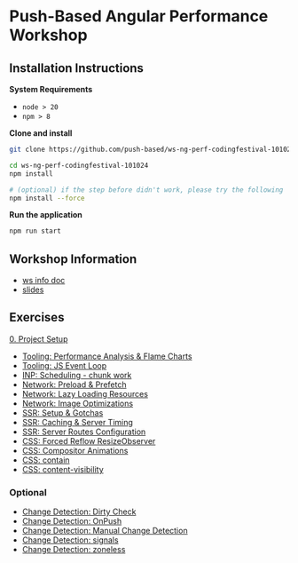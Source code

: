 # Push-Based Angular Performance Workshop

## Installation Instructions

**System Requirements**

* `node > 20`
* `npm > 8`

**Clone and install**

```bash
git clone https://github.com/push-based/ws-ng-perf-codingfestival-101024.git

cd ws-ng-perf-codingfestival-101024
npm install

# (optional) if the step before didn't work, please try the following
npm install --force
```

**Run the application**

```bash
npm run start
```

## Workshop Information

* [ws info doc](https://docs.google.com/document/d/1T4gpbWWGJRzptj2G4UkHhKXKixtNOtFZ2sIKU60EtJ4/edit?usp=drive_link)
* [slides](https://drive.google.com/drive/u/1/folders/1_mSUgM1BrtMfRRUPWpuVcUzYL-ilSShG)

## Exercises

[0. Project Setup](./exercises/project%20setup.md)

* [Tooling: Performance Analysis & Flame Charts](./exercises/performance-tab-flame-charts.md)
* [Tooling: JS Event Loop](./exercises/event-loop.md)
* [INP: Scheduling - chunk work](./exercises/scheduling-chunk-work.md)
* [Network: Preload & Prefetch](./exercises/network-resource-hints-preload-prefetch.md)
* [Network: Lazy Loading Resources](./exercises/network-lazy-loading.md)
* [Network: Image Optimizations](./exercises/ng-optimized-images.md)
* [SSR: Setup & Gotchas](exercises/ssr%20-%20setup%20%26%20gotchas.md)
* [SSR: Caching & Server Timing](exercises/ssr-simple-caching-and-server-timing.md)
* [SSR: Server Routes Configuration](exercises/ssr-server-routes-config.md)
* [CSS: Forced Reflow ResizeObserver](./exercises/css%20-%20resizeobserver.md)
* [CSS: Compositor Animations](./exercises/css%20-%20compositor-only-animations.md)
* [CSS: contain](./exercises/css%20-%20containment.md)
* [CSS: content-visibility](./exercises/css%20-%20content-visibility.md)

### Optional

* [Change Detection: Dirty Check](./exercises/change-detection%20-%20Dirty%20Check.md)
* [Change Detection: OnPush](./exercises/change-detection%20-%20OnPush.md)
* [Change Detection: Manual Change Detection](./exercises/change-detection%20-%20manual%20cd.md)
* [Change Detection: signals](./exercises/change-detection%20-%20signals.md)
* [Change Detection: zoneless](./exercises/change-detection%20-%20zoneless.md)

